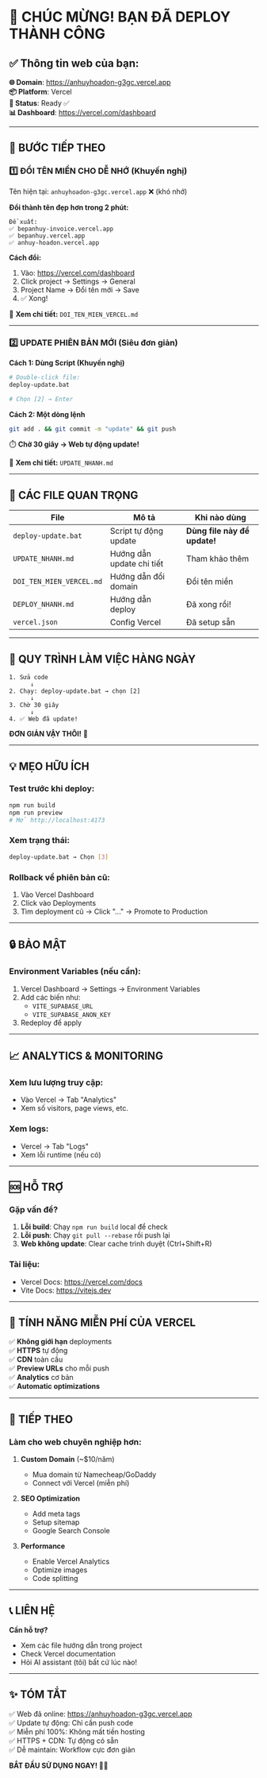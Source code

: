 # 🎉 CHÚC MỪNG! BẠN ĐÃ DEPLOY THÀNH CÔNG

## ✅ Thông tin web của bạn:

**🌐 Domain**: https://anhuyhoadon-g3gc.vercel.app  
**📦 Platform**: Vercel  
**🔧 Status**: Ready ✅  
**📊 Dashboard**: https://vercel.com/dashboard

---

## 🎯 BƯỚC TIẾP THEO

### 1️⃣ ĐỔI TÊN MIỀN CHO DỄ NHỚ (Khuyến nghị)

Tên hiện tại: `anhuyhoadon-g3gc.vercel.app` ❌ (khó nhớ)

**Đổi thành tên đẹp hơn trong 2 phút:**

```
Đề xuất:
✅ bepanhuy-invoice.vercel.app
✅ bepanhuy.vercel.app  
✅ anhuy-hoadon.vercel.app
```

**Cách đổi:**
1. Vào: https://vercel.com/dashboard
2. Click project → Settings → General
3. Project Name → Đổi tên mới → Save
4. ✅ Xong!

📖 **Xem chi tiết:** `DOI_TEN_MIEN_VERCEL.md`

---

### 2️⃣ UPDATE PHIÊN BẢN MỚI (Siêu đơn giản)

**Cách 1: Dùng Script (Khuyến nghị)**
```bash
# Double-click file:
deploy-update.bat

# Chọn [2] → Enter
```

**Cách 2: Một dòng lệnh**
```bash
git add . && git commit -m "update" && git push
```

⏱️ **Chờ 30 giây → Web tự động update!**

📖 **Xem chi tiết:** `UPDATE_NHANH.md`

---

## 📁 CÁC FILE QUAN TRỌNG

| File | Mô tả | Khi nào dùng |
|------|-------|--------------|
| `deploy-update.bat` | Script tự động update | **Dùng file này để update!** |
| `UPDATE_NHANH.md` | Hướng dẫn update chi tiết | Tham khảo thêm |
| `DOI_TEN_MIEN_VERCEL.md` | Hướng dẫn đổi domain | Đổi tên miền |
| `DEPLOY_NHANH.md` | Hướng dẫn deploy | Đã xong rồi! |
| `vercel.json` | Config Vercel | Đã setup sẵn |

---

## 🔄 QUY TRÌNH LÀM VIỆC HÀNG NGÀY

```
1. Sửa code
      ↓
2. Chạy: deploy-update.bat → chọn [2]
      ↓
3. Chờ 30 giây
      ↓
4. ✅ Web đã update!
```

**ĐƠN GIẢN VẬY THÔI!** 🎉

---

## 💡 MẸO HỮU ÍCH

### Test trước khi deploy:
```bash
npm run build
npm run preview
# Mở http://localhost:4173
```

### Xem trạng thái:
```bash
deploy-update.bat → Chọn [3]
```

### Rollback về phiên bản cũ:
1. Vào Vercel Dashboard
2. Click vào Deployments
3. Tìm deployment cũ → Click "..." → Promote to Production

---

## 🔒 BẢO MẬT

### Environment Variables (nếu cần):
1. Vercel Dashboard → Settings → Environment Variables
2. Add các biến như:
   - `VITE_SUPABASE_URL`
   - `VITE_SUPABASE_ANON_KEY`
3. Redeploy để apply

---

## 📈 ANALYTICS & MONITORING

### Xem lưu lượng truy cập:
- Vào Vercel → Tab "Analytics"
- Xem số visitors, page views, etc.

### Xem logs:
- Vercel → Tab "Logs"
- Xem lỗi runtime (nếu có)

---

## 🆘 HỖ TRỢ

### Gặp vấn đề?

1. **Lỗi build**: Chạy `npm run build` local để check
2. **Lỗi push**: Chạy `git pull --rebase` rồi push lại
3. **Web không update**: Clear cache trình duyệt (Ctrl+Shift+R)

### Tài liệu:
- Vercel Docs: https://vercel.com/docs
- Vite Docs: https://vitejs.dev

---

## 🎁 TÍNH NĂNG MIỄN PHÍ CỦA VERCEL

✅ **Không giới hạn** deployments  
✅ **HTTPS** tự động  
✅ **CDN** toàn cầu  
✅ **Preview URLs** cho mỗi push  
✅ **Analytics** cơ bản  
✅ **Automatic optimizations**

---

## 🚀 TIẾP THEO

### Làm cho web chuyên nghiệp hơn:

1. **Custom Domain** (~$10/năm)
   - Mua domain từ Namecheap/GoDaddy
   - Connect với Vercel (miễn phí)

2. **SEO Optimization**
   - Add meta tags
   - Setup sitemap
   - Google Search Console

3. **Performance**
   - Enable Vercel Analytics
   - Optimize images
   - Code splitting

---

## 📞 LIÊN HỆ

**Cần hỗ trợ?** 
- Xem các file hướng dẫn trong project
- Check Vercel documentation
- Hỏi AI assistant (tôi) bất cứ lúc nào!

---

## ✨ TÓM TẮT

✅ Web đã online: https://anhuyhoadon-g3gc.vercel.app  
✅ Update tự động: Chỉ cần push code  
✅ Miễn phí 100%: Không mất tiền hosting  
✅ HTTPS + CDN: Tự động có sẵn  
✅ Dễ maintain: Workflow cực đơn giản  

**BẮT ĐẦU SỬ DỤNG NGAY! 🎉🚀**


